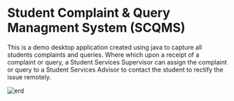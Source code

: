 # Student Complaint & Query Managment System (SCQMS)

This is a demo desktop application created using java to capture all students complaints and queries. Where which upon a receipt of a complaint or query, a Student Services Supervisor can assign the complaint or query to a Student Services Advisor to contact the student to
rectify the issue remotely.

![erd](https://user-images.githubusercontent.com/47528508/226802984-fe1a24cc-4065-44eb-aedf-72577578325d.PNG)
